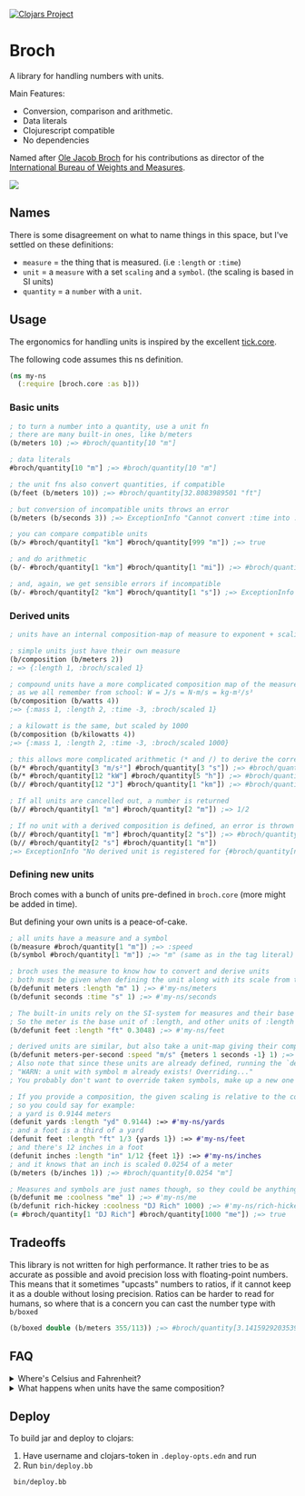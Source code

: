 [![Clojars Project](https://img.shields.io/clojars/v/no.anteo/broch.svg)](https://clojars.org/no.anteo/broch)

# Broch
A library for handling numbers with units. 

Main Features:
* Conversion, comparison and arithmetic.
* Data literals
* Clojurescript compatible
* No dependencies

Named after [Ole Jacob Broch](https://en.wikipedia.org/wiki/Ole_Jacob_Broch) 
for his contributions as director of the 
[International Bureau of Weights and Measures](https://en.wikipedia.org/wiki/International_Bureau_of_Weights_and_Measures). 

![](https://upload.wikimedia.org/wikipedia/commons/thumb/4/40/Ole_Jacob_Broch.png/375px-Ole_Jacob_Broch.png)

## Names
There is some disagreement on what to name things in this space, but I've settled on these definitions:
- `measure` = the thing that is measured. (i.e `:length` or `:time`)
- `unit` = a `measure` with a set `scaling` and a `symbol`. (the scaling is based in SI units) 
- `quantity` = a `number` with a `unit`. 

## Usage
The ergonomics for handling units is inspired by the excellent 
[tick.core](https://github.com/juxt/tick#tick).

The following code assumes this ns definition.
```clojure 
(ns my-ns
  (:require [broch.core :as b]))
```

### Basic units
```clojure
; to turn a number into a quantity, use a unit fn
; there are many built-in ones, like b/meters
(b/meters 10) ;=> #broch/quantity[10 "m"]

; data literals
#broch/quantity[10 "m"] ;=> #broch/quantity[10 "m"]

; the unit fns also convert quantities, if compatible
(b/feet (b/meters 10)) ;=> #broch/quantity[32.8083989501 "ft"]

; but conversion of incompatible units throws an error
(b/meters (b/seconds 3)) ;=> ExceptionInfo "Cannot convert :time into :length"

; you can compare compatible units
(b/> #broch/quantity[1 "km"] #broch/quantity[999 "m"]) ;=> true

; and do arithmetic
(b/- #broch/quantity[1 "km"] #broch/quantity[1 "mi"]) ;=> #broch/quantity[-0.609344 "km"]

; and, again, we get sensible errors if incompatible
(b/- #broch/quantity[2 "km"] #broch/quantity[1 "s"]) ;=> ExceptionInfo "Cannot add/subtract :length and :time"
```

### Derived units

```clojure
; units have an internal composition-map of measure to exponent + scaling

; simple units just have their own measure
(b/composition (b/meters 2))
; => {:length 1, :broch/scaled 1}

; compound units have a more complicated composition map of the measures they're composed of
; as we all remember from school: W = J/s = N·m/s = kg·m²/s³
(b/composition (b/watts 4)) 
;=> {:mass 1, :length 2, :time -3, :broch/scaled 1}

; a kilowatt is the same, but scaled by 1000
(b/composition (b/kilowatts 4))
;=> {:mass 1, :length 2, :time -3, :broch/scaled 1000}

; this allows more complicated arithmetic (* and /) to derive the correct unit and convert the quantity, if it's defined
(b/* #broch/quantity[3 "m/s²"] #broch/quantity[3 "s"]) ;=> #broch/quantity[9 "m/s"]
(b/* #broch/quantity[12 "kW"] #broch/quantity[5 "h"]) ;=> #broch/quantity[60 "kWh"]
(b// #broch/quantity[12 "J"] #broch/quantity[1 "km"]) ;=> #broch/quantity[0.12 "N"]

; If all units are cancelled out, a number is returned
(b// #broch/quantity[1 "m"] #broch/quantity[2 "m"]) ;=> 1/2

; If no unit with a derived composition is defined, an error is thrown
(b// #broch/quantity[1 "m"] #broch/quantity[2 "s"]) ;=> #broch/quantity[0.5 "m/s"]
(b// #broch/quantity[2 "s"] #broch/quantity[1 "m"]) 
;=> ExceptionInfo "No derived unit is registered for {#broch/quantity[nil "s"] 1, #broch/quantity[nil "m"] -1}"
```

### Defining new units
Broch comes with a bunch of units pre-defined in `broch.core` (more might be added in time).

But defining your own units is a peace-of-cake. 

```clojure
; all units have a measure and a symbol 
(b/measure #broch/quantity[1 "m"]) ;=> :speed 
(b/symbol #broch/quantity[1 "m"]) ;=> "m" (same as in the tag literal)

; broch uses the measure to know how to convert and derive units
; both must be given when defining the unit along with its scale from the "base" unit of that measure
(b/defunit meters :length "m" 1) ;=> #'my-ns/meters
(b/defunit seconds :time "s" 1) ;=> #'my-ns/seconds

; The built-in units rely on the SI-system for measures and their base units. 
; So the meter is the base unit of :length, and other units of :length must specify their scale relative to it. 
(b/defunit feet :length "ft" 0.3048) ;=> #'my-ns/feet  

; derived units are similar, but also take a unit-map giving their composition
(b/defunit meters-per-second :speed "m/s" {meters 1 seconds -1} 1) ;=> #'my-ns/meters-per-second
; Also note that since these units are already defined, running the `defunit` forms above would print warnings like 
; "WARN: a unit with symbol m already exists! Overriding..." 
; You probably don't want to override taken symbols, make up a new one instead.

; If you provide a composition, the given scaling is relative to the composing units
; so you could say for example:
; a yard is 0.9144 meters
(defunit yards :length "yd" 0.9144) :=> #'my-ns/yards 
; and a foot is a third of a yard
(defunit feet :length "ft" 1/3 {yards 1}) :=> #'my-ns/feet
; and there's 12 inches in a foot
(defunit inches :length "in" 1/12 {feet 1}) :=> #'my-ns/inches
; and it knows that an inch is scaled 0.0254 of a meter
(b/meters (b/inches 1)) ;=> #broch/quantity[0.0254 "m"]

; Measures and symbols are just names though, so they could be anything. For example:
(b/defunit me :coolness "me" 1) ;=> #'my-ns/me
(b/defunit rich-hickey :coolness "DJ Rich" 1000) ;=> #'my-ns/rich-hickey
(= #broch/quantity[1 "DJ Rich"] #broch/quantity[1000 "me"]) ;=> true
```

## Tradeoffs
This library is not written for high performance. 
It rather tries to be as accurate as possible and avoid precision loss with floating-point numbers. 
This means that it sometimes "upcasts" numbers to ratios, if it cannot keep it as a double without losing precision.
Ratios can be harder to read for humans, so where that is a concern you can cast the number type with `b/boxed`
```clojure 
(b/boxed double (b/meters 355/113)) ;=> #broch/quantity[3.141592920353982 "m"]
```

## FAQ
<details>
    <summary>Where's Celsius and Fahrenheit?</summary>

TLDR: Intentionally left out.

Both these common ways of denoting temperature has intentionally been *left out* of this library. 
This is because neither °C nor °F are actually *just* units of measure in the true sense, because their zero-points are not zero.
They are *units on a scale*, which is why we prefix them with a °.

Zero grams is no mass, and zero miles per hour is no speed, but zero °C is *not* no temperature. 
It's quite a lot of temperature actually, exactly 273.15 K of temperature.
Zero kelvin *is* no temperature, and that's why it is included in this library, 
and why it's (probably) the only unit for temperature you'll ever see used in any real computations involving temperature. 

We could have added support for translation (shifting the zero-point),
but that would have complicated conversion and raised some difficult questions on how to handle equality and arithmetic with 
these non-zero-based units. 

For example:
```clojure 
; remember that 32°F = 0°C
(b/+ (b/fahrenheit 32) (b/celcius 0)) ;=> ?
(b/+ (b/celcius 0) (b/fahrenheit 32)) ;=> ?
```
Is it 0 °C or 64 °F? Both answers are plausible depending on which unit you choose to convert to before adding them together.
And picking one interpretation, say always converting to the first argument's unit, would mean that `b/+` and `b/*` are no longer 
[commutative](https://en.wikipedia.org/wiki/Commutative_property) for temperatures, which is no good. 

In conclusion, if you need to do stuff with temperatures and show the result in °C or °F,
do whatever you need to do in kelvins and then [scale the result yourself](https://en.wikipedia.org/wiki/Conversion_of_scales_of_temperature) like this:
```clojure 
(def k #broch/quantity[345 "K"])

; to fahrenheit
(double
 (- (* (b/num k) 9/5)
    (rationalize 459.67))) 
;=> 161.33

; to celcius
(double
 (- (b/num k)
    (rationalize 273.15))) 
;=> 71.85
```

</details>

<details>
<summary>What happens when units have the same composition?</summary>

Some units are defined in terms of the same SI-units. 
For example, you have both Hertz and Becquerel defined as 1/s, but their measure is different. 
Hertz measures frequency and Becquerel measures radioactive decay, these measures differ in that one is periodic and the other isn't.

The problem is how to know which unit to use if a calculation returns a composition used by more than one unit, like 1/s.
```clojure
(b// (b/meters-per-second 1) (b/meters 1)) ;=> hertz or becquerel?
```
Being correct in questions like this is outside the scope of this library. 
So in cases where the unit compositions are equal broch will just return the unit that was defined first as a default. 
In this case Hertz:
```clojure
(b// (b/meters-per-second 1) (b/meters 1)) ;=> #broch/quantity[1 "Hz"]
```

And if you need an alternative unit you can explicitly convert it, as these units are compatible, despite having different measure
, due to having equivalent compositions.
```clojure
(b/becquerels (b/hertz 1)) ;=> #broch/quantity[1 "Bq"]
```

</details>

## Deploy
To build jar and deploy to clojars:
1. Have username and clojars-token in `.deploy-opts.edn` and run
2. Run `bin/deploy.bb`
```shell 
 bin/deploy.bb
```

